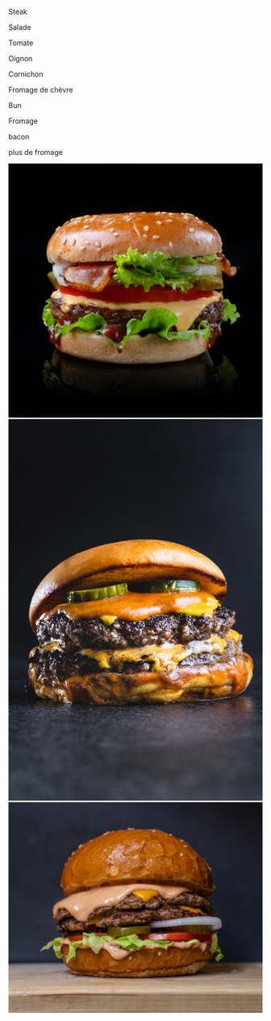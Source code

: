 Steak

Salade

Tomate

Oignon

Cornichon

Fromage de chèvre

Bun

Fromage

bacon

plus de fromage

![img_burger](./img/burger-img.jpg)
![img_burger2](./img/burger-img2.jpg)
![monburger](./img/burger.jpg)
